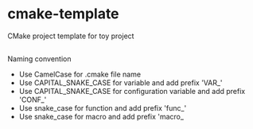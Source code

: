 ﻿cmake-template
===============
CMake project template for toy project

##
Naming convention

  * Use CamelCase for .cmake file name
  * Use CAPITAL_SNAKE_CASE for variable and add prefix 'VAR_'
  * Use CAPITAL_SNAKE_CASE for configuration variable and add prefix 'CONF_'
  * Use snake_case for function and add prefix 'func_'
  * Use snake_case for macro and add prefix 'macro_

